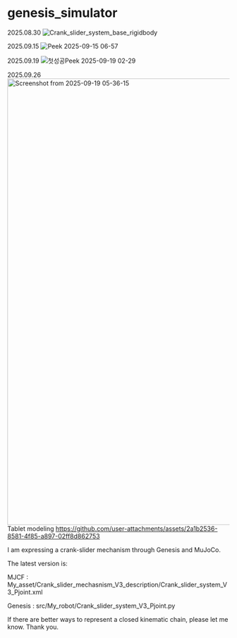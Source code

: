 # genesis_simulator

2025.08.30
![Crank_slider_system_base_rigidbody](https://github.com/user-attachments/assets/8d48d72a-ad4b-415b-ade3-eb375a9c6c09)

2025.09.15
![Peek 2025-09-15 06-57](https://github.com/user-attachments/assets/ae2fa41e-6cd1-4523-a1f1-f777b2320186)

2025.09.19
![첫성공Peek 2025-09-19 02-29](https://github.com/user-attachments/assets/b174b845-7780-4964-a0b9-6b2d5885157f)

2025.09.26
<img width="1305" height="1013" alt="Screenshot from 2025-09-19 05-36-15" src="https://github.com/user-attachments/assets/df125d59-f087-4cff-a80b-d11573796e40" />
Tablet modeling
https://github.com/user-attachments/assets/2a1b2536-8581-4f85-a897-02ff8d862753




I am expressing a crank-slider mechanism through Genesis and MuJoCo.

The latest version is:

MJCF : My_asset/Crank_slider_mechasnism_V3_description/Crank_slider_system_V3_Pjoint.xml

Genesis : src/My_robot/Crank_slider_system_V3_Pjoint.py

If there are better ways to represent a closed kinematic chain, please let me know. Thank you.

